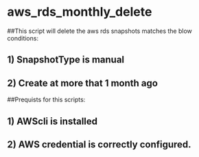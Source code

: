 # aws_rds_monthly_delete
##This script will delete the aws rds snapshots matches the blow conditions:
##  1) SnapshotType is manual
##  2) Create at more that 1 month ago
##Prequists for this scripts:
##  1) AWScli is installed
##  2) AWS credential is correctly configured.